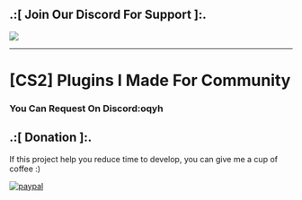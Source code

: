 ## .:[ Join Our Discord For Support ]:.

<a href="https://discord.com/invite/U7AuQhu"><img src="https://discord.com/api/guilds/651838917687115806/widget.png?style=banner2"></a>

***

# [CS2] Plugins I Made For Community

### You Can Request On Discord:oqyh



## .:[ Donation ]:.

If this project help you reduce time to develop, you can give me a cup of coffee :)

[![paypal](https://www.paypalobjects.com/en_US/i/btn/btn_donateCC_LG.gif)](https://paypal.me/oQYh)

